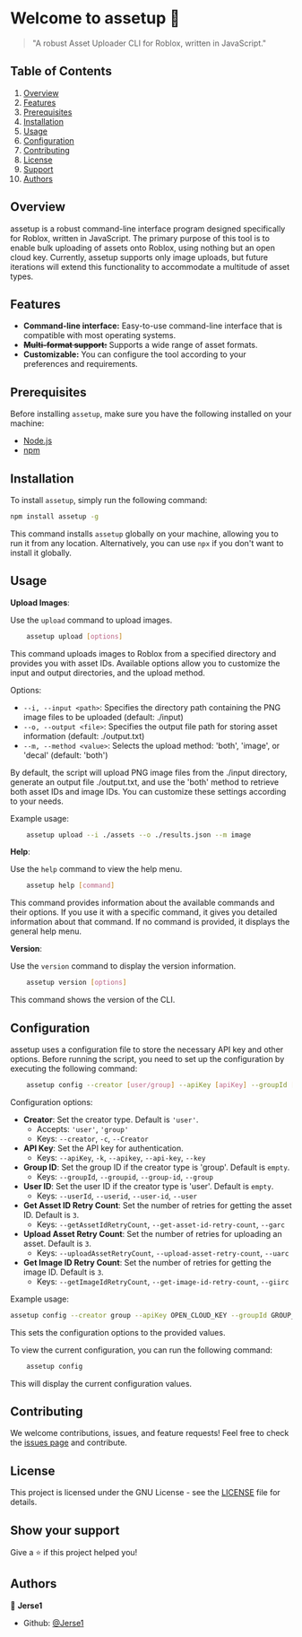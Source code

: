 # Welcome to assetup 👋

> "A robust Asset Uploader CLI for Roblox, written in JavaScript."

## Table of Contents

1. [Overview](#overview)
2. [Features](#features)
3. [Prerequisites](#prerequisites)
4. [Installation](#installation)
5. [Usage](#usage)
6. [Configuration](#configuration)
7. [Contributing](#contributing)
8. [License](#license)
9. [Support](#show-your-support)
10. [Authors](#author)

## Overview

assetup is a robust command-line interface program designed specifically for Roblox, written in JavaScript. The primary purpose of this tool is to enable bulk uploading of assets onto Roblox, using nothing but an open cloud key. Currently, assetup supports only image uploads, but future iterations will extend this functionality to accommodate a multitude of asset types.

## Features

- **Command-line interface:** Easy-to-use command-line interface that is compatible with most operating systems.
- **~~Multi-format support:~~** Supports a wide range of asset formats.
- **Customizable:** You can configure the tool according to your preferences and requirements.

## Prerequisites

Before installing `assetup`, make sure you have the following installed on your machine:

- [Node.js](https://nodejs.org/en/)
- [npm](https://www.npmjs.com/)

## Installation

To install `assetup`, simply run the following command:

```bash
npm install assetup -g
```

This command installs `assetup` globally on your machine, allowing you to run it from any location. Alternatively, you can use `npx` if you don't want to install it globally.

## Usage

**Upload Images**:

Use the `upload` command to upload images.

```bash
    assetup upload [options]
```
This command uploads images to Roblox from a specified directory and provides you with asset IDs. Available options allow you to customize the input and output directories, and the upload method.

Options:

- `--i, --input <path>`: Specifies the directory path containing the PNG image files to be uploaded (default: ./input)
- `--o, --output <file>`: Specifies the output file path for storing asset information (default: ./output.txt)
- `--m, --method <value>`: Selects the upload method: 'both', 'image', or 'decal' (default: 'both')

By default, the script will upload PNG image files from the ./input directory, generate an output file ./output.txt, and use the 'both' method to retrieve both asset IDs and image IDs. You can customize these settings according to your needs.

Example usage:

```bash
    assetup upload --i ./assets --o ./results.json --m image
```

**Help**:

Use the `help` command to view the help menu.

```bash
    assetup help [command]
```

This command provides information about the available commands and their options. If you use it with a specific command, it gives you detailed information about that command. If no command is provided, it displays the general help menu.

**Version**:

Use the `version` command to display the version information.

```bash
    assetup version [options]
```

This command shows the version of the CLI.

## Configuration

assetup uses a configuration file to store the necessary API key and other options. Before running the script, you need to set up the configuration by executing the following command:

```bash
    assetup config --creator [user/group] --apiKey [apiKey] --groupId [groupId] --userId [userId] --getAssetIdRetryCount [number] --uploadAssetRetryCount [number] --getImageIdRetryCount [number]
```

Configuration options:

- **Creator**: Set the creator type. Default is `'user'`.
  - Accepts: `'user'`, `'group'`
  - Keys: `--creator`, `-c`, `--Creator`
- **API Key**: Set the API key for authentication.
  - Keys: `--apiKey`, `-k`, `--apikey`, `--api-key`, `--key`
- **Group ID**: Set the group ID if the creator type is 'group'. Default is `empty`.
  - Keys: `--groupId`, `--groupid`, `--group-id`, `--group`
- **User ID**: Set the user ID if the creator type is 'user'. Default is `empty`.
  - Keys: `--userId`, `--userid`, `--user-id`, `--user`
- **Get Asset ID Retry Count**: Set the number of retries for getting the asset ID. Default is `3`.
  - Keys: `--getAssetIdRetryCount`, `--get-asset-id-retry-count`, `--garc`
- **Upload Asset Retry Count**: Set the number of retries for uploading an asset. Default is `3`.
  - Keys: `--uploadAssetRetryCount`, `--upload-asset-retry-count`, `--uarc`
- **Get Image ID Retry Count**: Set the number of retries for getting the image ID. Default is `3`.
  - Keys: `--getImageIdRetryCount`, `--get-image-id-retry-count`, `--giirc`

Example usage:

```bash
assetup config --creator group --apiKey OPEN_CLOUD_KEY --groupId GROUP_ID
```

This sets the configuration options to the provided values.

To view the current configuration, you can run the following command:

```bash
    assetup config
```

This will display the current configuration values.

## Contributing

We welcome contributions, issues, and feature requests! Feel free to check the [issues page](https://github.com/Jerse1/assetup/issues) and contribute.

## License

This project is licensed under the GNU License - see the [LICENSE](LICENSE) file for details.

## Show your support

Give a ⭐️ if this project helped you!

## Authors

👤 **Jerse1**

- Github: [@Jerse1](https://github.com/Jerse1)
